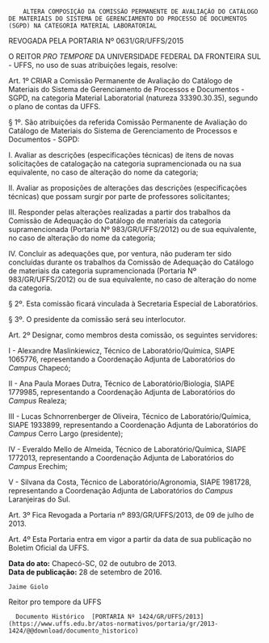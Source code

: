         ALTERA COMPOSIÇÃO DA COMISSÃO PERMANENTE DE AVALIAÇÃO DO CATÁLOGO DE MATERIAIS DO SISTEMA DE GERENCIAMENTO DO PROCESSO DE DOCUMENTOS (SGPD) NA CATEGORIA MATERIAL LABORATORIAL  

REVOGADA PELA PORTARIA Nº 0631/GR/UFFS/2015

 O REITOR *PRO TEMPORE* DA UNIVERSIDADE FEDERAL DA FRONTEIRA SUL - UFFS, no uso de suas atribuições legais, resolve:

 Art. 1º CRIAR a Comissão Permanente de Avaliação do Catálogo de Materiais do Sistema de Gerenciamento de Processos e Documentos - SGPD, na categoria Material Laboratorial (natureza 33390.30.35), segundo o plano de contas da UFFS.

 § 1º. São atribuições da referida Comissão Permanente de Avaliação do Catálogo de Materiais do Sistema de Gerenciamento de Processos e Documentos - SGPD:

 I. Avaliar as descrições (especificações técnicas) de itens de novas solicitações de catalogação na categoria supramencionada ou na sua equivalente, no caso de alteração do nome da categoria;

 II. Avaliar as proposições de alterações das descrições (especificações técnicas) que possam surgir por parte de professores solicitantes;

 III. Responder pelas alterações realizadas a partir dos trabalhos da Comissão de Adequação do Catálogo de materiais da categoria supramencionada (Portaria Nº 983/GR/UFFS/2012) ou de sua equivalente, no caso de alteração do nome da categoria;

 IV. Concluir as adequações que, por ventura, não puderam ter sido concluídas durante os trabalhos da Comissão de Adequação do Catálogo de materiais da categoria supramencionada (Portaria Nº 983/GR/UFFS/2012) ou de sua equivalente, no caso de alteração do nome da categoria.

 § 2º. Esta comissão ficará vinculada à Secretaria Especial de Laboratórios.

 § 3º. O presidente da comissão será seu interlocutor.

 Art. 2º Designar, como membros desta comissão, os seguintes servidores:

 I - Alexandre Maslinkiewicz, Técnico de Laboratório/Química, SIAPE 1065776, representando a Coordenação Adjunta de Laboratórios do *Campus* Chapecó;

 II - Ana Paula Moraes Dutra, Técnico de Laboratório/Biologia, SIAPE 1779985, representando a Coordenação Adjunta de Laboratórios do *Campus* Realeza;

 III - Lucas Schnorrenberger de Oliveira, Técnico de Laboratório/Química, SIAPE 1933899, representando a Coordenação Adjunta de Laboratórios do *Campus* Cerro Largo (presidente);

 IV - Everaldo Mello de Almeida, Técnico de Laboratório/Química, SIAPE 1772013, representando a Coordenação Adjunta de Laboratórios do *Campus* Erechim;

 V - Silvana da Costa, Técnico de Laboratório/Agronomia, SIAPE 1981728, representando a Coordenação Adjunta de Laboratórios do *Campus* Laranjeiras do Sul.

 Art. 3º Fica Revogada a Portaria nº 893/GR/UFFS/2013, de 09 de julho de 2013.

 Art. 4º Esta Portaria entra em vigor a partir da data de sua publicação no Boletim Oficial da UFFS.

  

   **Data do ato:** Chapecó-SC, 02 de outubro de 2013.   
 **Data de publicação:**  28 de setembro de 2016. 

    Jaime Giolo   
 Reitor pro tempore da UFFS 

      Documento Histórico  [PORTARIA Nº 1424/GR/UFFS/2013](https://www.uffs.edu.br/atos-normativos/portaria/gr/2013-1424/@@download/documento_historico)     
      